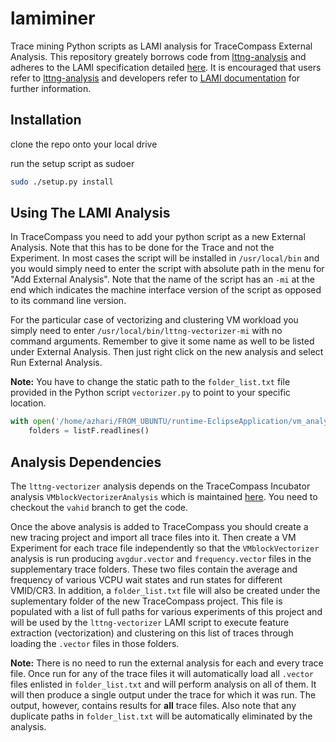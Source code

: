 # lamiminer
Trace mining Python scripts as LAMI analysis for TraceCompass External Analysis. This repository greately borrows code from [lttng-analysis](https://github.com/lttng/lttng-analyses) and adheres to the LAMI specification detailed [here](https://github.com/lttng/lami-spec/blob/master/lami.adoc). It is encouraged that users refer to [lttng-analysis](https://github.com/lttng/lttng-analyses) and developers refer to [LAMI documentation](https://github.com/lttng/lami-spec/blob/master/lami.adoc) for further information. 

## Installation
clone the repo onto your local drive

run the setup script as sudoer

```bash
sudo ./setup.py install
```

## Using The LAMI Analysis
In TraceCompass you need to add your python script as a new External Analysis. Note that this has to be done for the Trace and not the Experiment. In most cases the script will be installed in ```/usr/local/bin``` and you would simply need to enter the script with absolute path in the menu for "Add External Analysis". Note that the name of the script has an ```-mi``` at the end which indicates the machine interface version of the script as opposed to its command line version.

For the particular case of vectorizing and clustering VM workload you simply need to enter ```/usr/local/bin/lttng-vectorizer-mi``` with no command arguments. Remember to give it some name as well to be listed under External Analysis. Then just right click on the new analysis and select Run External Analysis.

**Note:** You have to change the static path to the ```folder_list.txt``` file provided in the Python script ```vectorizer.py``` to point to your specific location.

```python
with open('/home/azhari/FROM_UBUNTU/runtime-EclipseApplication/vm_analysis/.tracing/folder_list.txt') as listF:
    folders = listF.readlines()
```

## Analysis Dependencies
The ```lttng-vectorizer``` analysis depends on the TraceCompass Incubator analysis ```VMblockVectorizerAnalysis``` which is maintained [here](https://github.com/Nemati/org.eclipse.tracecompass.incubator). You need to checkout the ```vahid``` branch to get the code.

Once the above analysis is added to TraceCompass you should create a new tracing project and import all trace files into it. Then create a VM Experiment for each trace file independently so that the ```VMblockVectorizer``` analysis is run producing ```avgdur.vector``` and ```frequency.vector``` files in the supplementary trace folders. These two files contain the average and frequency of various VCPU wait states and run states for different VMID/CR3. In addition, a ```folder_list.txt``` file will also be created under the suplementary folder of the new TraceCompass project. This file is populated with a list of full paths for various experiments of this project and will be used by the ```lttng-vectorizer``` LAMI script to execute feature extraction (vectorization) and clustering on this list of traces through loading the ```.vector``` files in those folders.

**Note:** There is no need to run the external analysis for each and every trace file. Once run for any of the trace files it will automatically load all ```.vector``` files enlisted in ```folder_list.txt``` and will perform analysis on all of them. It will then produce a single output under the trace for which it was run. The output, however, contains results for **all** trace files. Also note that any duplicate paths in ```folder_list.txt``` will be automatically eliminated by the analysis.
